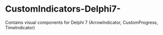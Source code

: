 # CustomIndicators-Delphi7-
Contains visual components for Delphi 7 (ArrowIndicator, CustomProgress, TimeIndicator)
